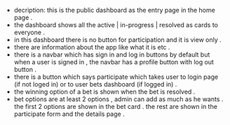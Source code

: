 - decription: this is the public dashboard as the entry page in the home page .
- the dashboard shows all the active | in-progress | resolved as cards to everyone .
- in this dashboard there is no button for participation and it is view only .
- there are information about the app like what it is etc .
- there is a navbar which has sign in and log in buttons by default but when a user is signed in , the navbar has a profile button with log out button .
- there is a button which says participate which takes user to login page (if not loged in) or to user bets dashboard (if logged in) .
- the winning option of a bet is shown when the bet is resolved .
- bet options are at least 2 options , admin can add as much as he wants . the first 2 options are shown in the bet card . the rest are shown in the participate form and the details page .
